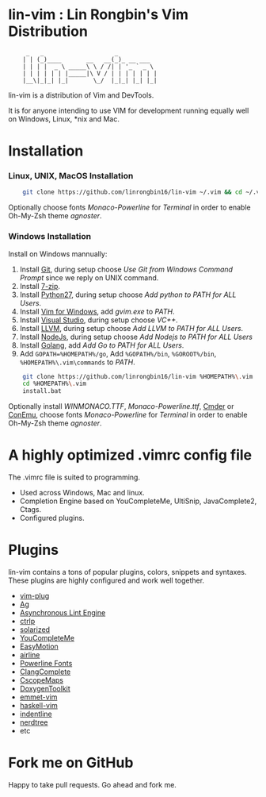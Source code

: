 # lin-vim : Lin Rongbin's Vim Distribution


         _   _                    _
        | | (_)____       __   __(_)_ __ ___
        | | | |  _ \ _____\ \ / /| | '_ ` _ \
        | | | | | | |_____|\ V / | | | | | | |
        |__\|_|_| |_|       \_/  |_|_| |_| |_|



lin-vim is a distribution of Vim and DevTools.

It is for anyone intending to use VIM for development running equally well on Windows, Linux, \*nix and Mac.

# Installation

### Linux, UNIX, MacOS Installation

```bash
    git clone https://github.com/linrongbin16/lin-vim ~/.vim && cd ~/.vim && bash install.sh
```

Optionally choose fonts *Monaco-Powerline* for *Terminal* in order to enable Oh-My-Zsh theme *agnoster*.

### Windows Installation

Install on Windows mannually:
1. Install [Git](https://git-scm.com/), during setup choose *Use Git from Windows Command Prompt* since we reply on UNIX command.
2. Install [7-zip](http://www.7-zip.org/).
3. Install [Python27](https://www.python.org/downloads/release/python-2714/), during setup choose *Add python to PATH for ALL Users*.
4. Install [Vim for Windows](https://tuxproject.de/projects/vim/), add *gvim.exe* to *PATH*.
5. Install [Visual Studio](https://www.visualstudio.com/), during setup choose *VC++*.
6. Install [LLVM](http://releases.llvm.org/download.html), during setup choose *Add LLVM to PATH for ALL Users*.
7. Install [NodeJs](https://nodejs.org/), during setup choose *Add Nodejs to PATH for ALL Users*
8. Install [Golang](https://golang.org/), add *Add Go to PATH for ALL Users*.
9. Add `GOPATH=%HOMEPATH%/go`, Add `%GOPATH%/bin`, `%GOROOT%/bin`, `%HOMEPATH%\.vim\commands` to *PATH*.

```bash
    git clone https://github.com/linrongbin16/lin-vim %HOMEPATH%\.vim
    cd %HOMEPATH%\.vim
    install.bat
```

Optionally install *WINMONACO.TTF*, *Monaco-Powerline.ttf*, [Cmder](http://cmder.net/) or [ConEmu](http://conemu.github.io), choose fonts *Monaco-Powerline* for *Terminal* in order to enable Oh-My-Zsh theme *agnoster*.

# A highly optimized .vimrc config file

The .vimrc file is suited to programming.
* Used across Windows, Mac and linux.
* Completion Engine based on YouCompleteMe, UltiSnip, JavaComplete2, Ctags.
* Configured plugins.

# Plugins

lin-vim contains a tons of popular plugins, colors, snippets and syntaxes. These plugins are highly configured and work well together.

* [vim-plug](https://github.com/junegunn/vim-plug)
* [Ag](https://github.com/rking/ag.vim)
* [Asynchronous Lint Engine](https://github.com/w0rp/ale)
* [ctrlp](https://github.com/kien/ctrlp.vim)
* [solarized](https://github.com/altercation/vim-colors-solarized)
* [YouCompleteMe](https://github.com/Valloric/YouCompleteMe)
* [EasyMotion](https://github.com/Lokaltog/vim-easymotion)
* [airline](https://github.com/bling/vim-airline)
* [Powerline Fonts](https://github.com/Lokaltog/powerline-fonts)
* [ClangComplete](https://github.com/Rip-Rip/clang_complete)
* [CscopeMaps](http://cscope.sourceforge.net/cscope_maps.vim)
* [DoxygenToolkit](https://github.com/vim-scripts/DoxygenToolkit.vim)
* [emmet-vim](https://github.com/mattn/emmet-vim)
* [haskell-vim](https://github.com/neovimhaskell/haskell-vim)
* [indentline](https://github.com/Yggdroot/indentLine)
* [nerdtree](https://github.com/scrooloose/nerdtree)
* etc

# Fork me on GitHub

Happy to take pull requests. Go ahead and fork me.
